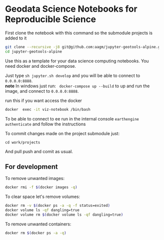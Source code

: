 # Geodata Science Notebooks for Reproducible Science

First clone the notebook with this command  so the submodule projects is added to it

``` bash
git clone --recursive -j8 git@github.com:aagm/jupyter-geotools-alpine.git
cd jupyter-geotools-alpine
```

Use this as a template for your data science computing notebooks. You need docker and docker-compose.

Just type `sh jupyter.sh develop` and you will be able to connect to `0.0.0.0:8888`.  
**note**
In windows just run:
` docker-compose up --build` to up and run the image, and connect to `0.0.0.0:8888`.

run this if you want access the docker

``` bash
docker  exec -it viz-notebook /bin/bash
```
To be able to connect to ee run in the internal console `earthengine authenticate` and follow the instructions

To commit changes made on the project submodule just:
```
cd work/projects
```
And pull push and comit as usual.

## For development

To remove unwanted images:  

``` bash
docker rmi -f $(docker images -q)
```

To clear space let's remove volumes:  

``` bash
docker rm -v $(docker ps -a -q -f status=exited)
docker volume ls -qf dangling=true
docker volume rm $(docker volume ls -qf dangling=true)
```

To remove unwanted containers:  

``` bash
docker rm $(docker ps -a -q)
```

